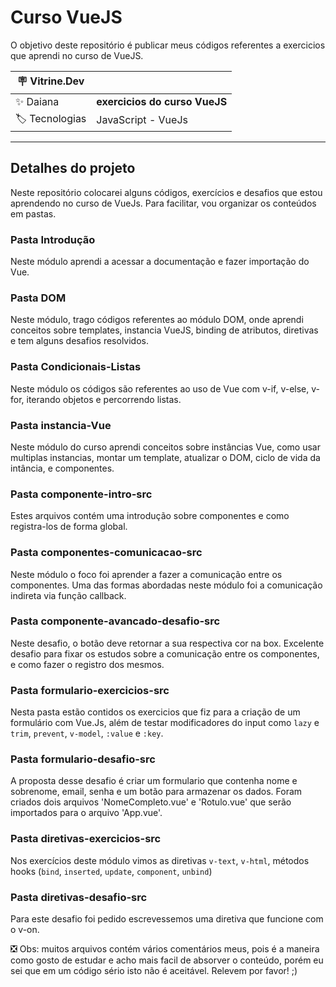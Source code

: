 # Curso VueJS

O objetivo deste repositório é publicar meus códigos referentes a exercicios que aprendi no curso de VueJS.

| :placard: Vitrine.Dev |     |
| -------------  | --- |
| :sparkles: Daiana        | **exercicios do curso VueJS**
| :label: Tecnologias | JavaScript -  VueJs

---

## Detalhes do projeto

Neste repositório colocarei alguns códigos, exercícios e desafios que estou aprendendo no curso de VueJs. Para facilitar, vou organizar os conteúdos em pastas.

### Pasta Introdução
Neste módulo aprendi a acessar a documentação e fazer importação do Vue.

### Pasta DOM
Neste módulo, trago códigos referentes ao módulo DOM, onde aprendi conceitos sobre templates, instancia VueJS, binding de atributos, diretivas e tem alguns desafios resolvidos.

### Pasta Condicionais-Listas
Neste módulo os códigos são referentes ao uso de Vue com v-if, v-else, v-for, iterando objetos e percorrendo listas.

### Pasta instancia-Vue
Neste módulo do curso aprendi conceitos sobre instâncias Vue, como usar multiplas instancias, montar um template, atualizar o DOM, ciclo de vida da intância, e componentes.

### Pasta componente-intro-src
Estes arquivos contém uma introdução sobre componentes e como registra-los de forma global.

### Pasta componentes-comunicacao-src
Neste módulo o foco foi aprender a fazer a comunicação entre os componentes. Uma das formas abordadas neste módulo foi a comunicação indireta via 
função callback.

### Pasta componente-avancado-desafio-src
Neste desafio, o botão deve retornar a sua respectiva cor na box. Excelente desafio para fixar os estudos sobre a comunicação entre os componentes, e como fazer o registro dos mesmos.

### Pasta formulario-exercicios-src
Nesta pasta estão contidos os exercicios que fiz para a criação de um formulário com Vue.Js, além de testar modificadores do input como <code>lazy</code> e <code>trim</code>, <code>prevent</code>, <code>v-model</code>, <code>:value</code> e <code>:key</code>.

### Pasta formulario-desafio-src
A proposta desse desafio é criar um formulario que contenha nome e sobrenome, email, senha e um botão para armazenar os dados. Foram criados dois arquivos 'NomeCompleto.vue' e 'Rotulo.vue' que serão importados para o arquivo 'App.vue'.

### Pasta diretivas-exercicios-src
Nos exercícios deste módulo vimos as diretivas <code>v-text</code>, <code>v-html</code>, métodos hooks (<code>bind</code>, <code>inserted</code>, <code>update</code>, <code>component</code>, <code>unbind</code>)

### Pasta diretivas-desafio-src
Para este desafio foi pedido escrevessemos uma diretiva que funcione com o v-on. 


❎ Obs: muitos arquivos contém vários comentários meus, pois é a maneira como gosto de estudar e acho mais facil de absorver o conteúdo, porém eu sei que em um código sério isto não é aceitável. Relevem por favor! ;)



